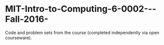 # MIT-Intro-to-Computing-6-0002---Fall-2016-
Code and problem sets from the course (completed independently via open courseware).
